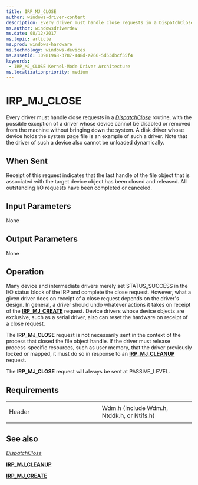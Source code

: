 ```yaml
---
title: IRP_MJ_CLOSE
author: windows-driver-content
description: Every driver must handle close requests in a DispatchClose routine, with the possible exception of a driver whose device cannot be disabled or removed from the machine without bringing down the system.
ms.author: windowsdriverdev
ms.date: 08/12/2017
ms.topic: article
ms.prod: windows-hardware
ms.technology: windows-devices
ms.assetid: 109819a8-3787-448d-a766-5d53dbcf55f4
keywords:
 - IRP_MJ_CLOSE Kernel-Mode Driver Architecture
ms.localizationpriority: medium
---
```


# IRP\_MJ\_CLOSE


Every driver must handle close requests in a [*DispatchClose*](https://msdn.microsoft.com/library/windows/hardware/ff543255) routine, with the possible exception of a driver whose device cannot be disabled or removed from the machine without bringing down the system. A disk driver whose device holds the system page file is an example of such a driver. Note that the driver of such a device also cannot be unloaded dynamically.

When Sent
---------

Receipt of this request indicates that the last handle of the file object that is associated with the target device object has been closed and released. All outstanding I/O requests have been completed or canceled.

## Input Parameters


None

## Output Parameters


None

Operation
---------

Many device and intermediate drivers merely set STATUS\_SUCCESS in the I/O status block of the IRP and complete the close request. However, what a given driver does on receipt of a close request depends on the driver's design. In general, a driver should undo whatever actions it takes on receipt of the [**IRP\_MJ\_CREATE**](irp-mj-create.md) request. Device drivers whose device objects are exclusive, such as a serial driver, also can reset the hardware on receipt of a close request.

The **IRP\_MJ\_CLOSE** request is not necessarily sent in the context of the process that closed the file object handle. If the driver must release process-specific resources, such as user memory, that the driver previously locked or mapped, it must do so in response to an [**IRP\_MJ\_CLEANUP**](irp-mj-cleanup.md) request.

The **IRP\_MJ\_CLOSE** request will always be sent at PASSIVE\_LEVEL.

Requirements
------------

<table>
<colgroup>
<col width="50%" />
<col width="50%" />
</colgroup>
<tbody>
<tr class="odd">
<td><p>Header</p></td>
<td>Wdm.h (include Wdm.h, Ntddk.h, or Ntifs.h)</td>
</tr>
</tbody>
</table>

## See also


[*DispatchClose*](https://msdn.microsoft.com/library/windows/hardware/ff543255)

[**IRP\_MJ\_CLEANUP**](irp-mj-cleanup.md)

[**IRP\_MJ\_CREATE**](irp-mj-create.md)

 

 




